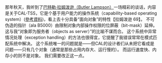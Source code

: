 那年秋天，我听到了[巴特勒·拉姆泼逊（Butler Lampson）](http://baike.baidu.com/view/2009279.htm)一场精彩的谈话，内容是关于CAL-TSS，它是个基于用户能力的操作系统（capability-based operating system）([參考資料](discussion.md))，看上去十分具备“面向对象”的特性【拉姆泼逊 69】。
不可伪造的指针（ala B5000）由限制对象内部操作权限的位屏蔽（bit-mask）延伸。
这与我“对象即为服务者（objects as server）”的比喻不谋而合。
这个系统中异常情况处理（exception handling）的方法也很得宜，它提醒了我错误常常在模式匹配系统中解决。
这个系统唯一的问题就是——但CAL的设计者们从未把它看成是问题——只有几个对象（通常是那些占用内存大、运行慢的）。
而运行速度快、内存小的则不是对象。
我们需要改正这一点。

